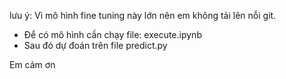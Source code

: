 lưu ý: Vì mô hình fine tuning này lớn nên em không tải lên nỗi git.

- Để có mô hình cần chạy file: execute.ipynb
- Sau đó dự đoán trên file predict.py

Em cảm ơn
